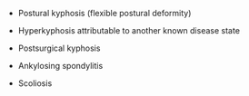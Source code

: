 - Postural kyphosis (flexible postural deformity)

- Hyperkyphosis attributable to another known disease state

- Postsurgical kyphosis

- Ankylosing spondylitis

- Scoliosis